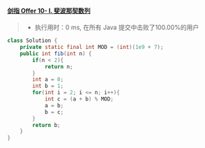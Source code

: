 #### [剑指 Offer 10- I. 斐波那契数列](https://leetcode-cn.com/problems/fei-bo-na-qi-shu-lie-lcof/)

> - 执行用时：0 ms, 在所有 Java 提交中击败了100.00%的用户

```java
class Solution {
    private static final int MOD = (int)(1e9 + 7);
    public int fib(int n) {
        if(n < 2){
            return n;
        }
        int a = 0;
        int b = 1;
        for(int i = 2; i <= n; i++){
            int c = (a + b) % MOD;
            a = b;
            b = c;
        }
        return b;
    }
}
```

